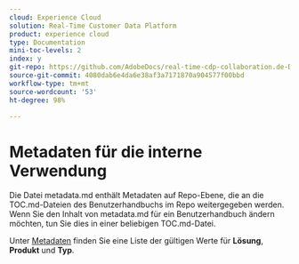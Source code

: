```yaml
---
cloud: Experience Cloud
solution: Real-Time Customer Data Platform
product: experience cloud
type: Documentation
mini-toc-levels: 2
index: y
git-repo: https://github.com/AdobeDocs/real-time-cdp-collaboration.de-DE
source-git-commit: 4080dab6e4da6e38af3a7171870a904577f00bbd
workflow-type: tm+mt
source-wordcount: '53'
ht-degree: 98%

---
```



# Metadaten für die interne Verwendung

Die Datei metadata.md enthält Metadaten auf Repo-Ebene, die an die TOC.md-Dateien des Benutzerhandbuchs im Repo weitergegeben werden. Wenn Sie den Inhalt von metadata.md für ein Benutzerhandbuch ändern möchten, tun Sie dies in einer beliebigen TOC.md-Datei.

Unter [Metadaten](https://experienceleague.adobe.com/docs/authoring-guide-exl/using/editing/user-guide-setup/metadata.html?lang=de) finden Sie eine Liste der gültigen Werte für **Lösung**, **Produkt** und **Typ**.

